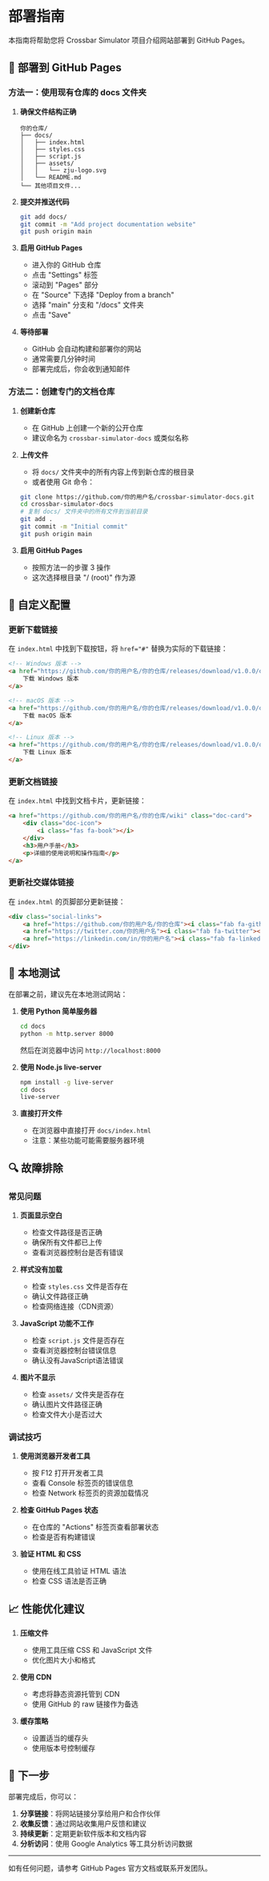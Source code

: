 # 部署指南

本指南将帮助您将 Crossbar Simulator 项目介绍网站部署到 GitHub Pages。

## 🚀 部署到 GitHub Pages

### 方法一：使用现有仓库的 docs 文件夹

1. **确保文件结构正确**
   ```
   你的仓库/
   ├── docs/
   │   ├── index.html
   │   ├── styles.css
   │   ├── script.js
   │   ├── assets/
   │   │   └── zju-logo.svg
   │   └── README.md
   └── 其他项目文件...
   ```

2. **提交并推送代码**
   ```bash
   git add docs/
   git commit -m "Add project documentation website"
   git push origin main
   ```

3. **启用 GitHub Pages**
   - 进入你的 GitHub 仓库
   - 点击 "Settings" 标签
   - 滚动到 "Pages" 部分
   - 在 "Source" 下选择 "Deploy from a branch"
   - 选择 "main" 分支和 "/docs" 文件夹
   - 点击 "Save"

4. **等待部署**
   - GitHub 会自动构建和部署你的网站
   - 通常需要几分钟时间
   - 部署完成后，你会收到通知邮件

### 方法二：创建专门的文档仓库

1. **创建新仓库**
   - 在 GitHub 上创建一个新的公开仓库
   - 建议命名为 `crossbar-simulator-docs` 或类似名称

2. **上传文件**
   - 将 `docs/` 文件夹中的所有内容上传到新仓库的根目录
   - 或者使用 Git 命令：
   ```bash
   git clone https://github.com/你的用户名/crossbar-simulator-docs.git
   cd crossbar-simulator-docs
   # 复制 docs/ 文件夹中的所有文件到当前目录
   git add .
   git commit -m "Initial commit"
   git push origin main
   ```

3. **启用 GitHub Pages**
   - 按照方法一的步骤 3 操作
   - 这次选择根目录 "/ (root)" 作为源

## 🔧 自定义配置

### 更新下载链接

在 `index.html` 中找到下载按钮，将 `href="#"` 替换为实际的下载链接：

```html
<!-- Windows 版本 -->
<a href="https://github.com/你的用户名/你的仓库/releases/download/v1.0.0/crossbar-simulator-windows.exe" class="btn btn-download">
    下载 Windows 版本
</a>

<!-- macOS 版本 -->
<a href="https://github.com/你的用户名/你的仓库/releases/download/v1.0.0/crossbar-simulator-macos.dmg" class="btn btn-download">
    下载 macOS 版本
</a>

<!-- Linux 版本 -->
<a href="https://github.com/你的用户名/你的仓库/releases/download/v1.0.0/crossbar-simulator-linux.AppImage" class="btn btn-download">
    下载 Linux 版本
</a>
```

### 更新文档链接

在 `index.html` 中找到文档卡片，更新链接：

```html
<a href="https://github.com/你的用户名/你的仓库/wiki" class="doc-card">
    <div class="doc-icon">
        <i class="fas fa-book"></i>
    </div>
    <h3>用户手册</h3>
    <p>详细的使用说明和操作指南</p>
</a>
```

### 更新社交媒体链接

在 `index.html` 的页脚部分更新链接：

```html
<div class="social-links">
    <a href="https://github.com/你的用户名/你的仓库"><i class="fab fa-github"></i></a>
    <a href="https://twitter.com/你的用户名"><i class="fab fa-twitter"></i></a>
    <a href="https://linkedin.com/in/你的用户名"><i class="fab fa-linkedin"></i></a>
</div>
```

## 📝 本地测试

在部署之前，建议先在本地测试网站：

1. **使用 Python 简单服务器**
   ```bash
   cd docs
   python -m http.server 8000
   ```
   然后在浏览器中访问 `http://localhost:8000`

2. **使用 Node.js live-server**
   ```bash
   npm install -g live-server
   cd docs
   live-server
   ```

3. **直接打开文件**
   - 在浏览器中直接打开 `docs/index.html`
   - 注意：某些功能可能需要服务器环境

## 🔍 故障排除

### 常见问题

1. **页面显示空白**
   - 检查文件路径是否正确
   - 确保所有文件都已上传
   - 查看浏览器控制台是否有错误

2. **样式没有加载**
   - 检查 `styles.css` 文件是否存在
   - 确认文件路径正确
   - 检查网络连接（CDN资源）

3. **JavaScript 功能不工作**
   - 检查 `script.js` 文件是否存在
   - 查看浏览器控制台错误信息
   - 确认没有JavaScript语法错误

4. **图片不显示**
   - 检查 `assets/` 文件夹是否存在
   - 确认图片文件路径正确
   - 检查文件大小是否过大

### 调试技巧

1. **使用浏览器开发者工具**
   - 按 F12 打开开发者工具
   - 查看 Console 标签页的错误信息
   - 检查 Network 标签页的资源加载情况

2. **检查 GitHub Pages 状态**
   - 在仓库的 "Actions" 标签页查看部署状态
   - 检查是否有构建错误

3. **验证 HTML 和 CSS**
   - 使用在线工具验证 HTML 语法
   - 检查 CSS 语法是否正确

## 📈 性能优化建议

1. **压缩文件**
   - 使用工具压缩 CSS 和 JavaScript 文件
   - 优化图片大小和格式

2. **使用 CDN**
   - 考虑将静态资源托管到 CDN
   - 使用 GitHub 的 raw 链接作为备选

3. **缓存策略**
   - 设置适当的缓存头
   - 使用版本号控制缓存

## 🎯 下一步

部署完成后，你可以：

1. **分享链接**：将网站链接分享给用户和合作伙伴
2. **收集反馈**：通过网站收集用户反馈和建议
3. **持续更新**：定期更新软件版本和文档内容
4. **分析访问**：使用 Google Analytics 等工具分析访问数据

---

如有任何问题，请参考 GitHub Pages 官方文档或联系开发团队。 